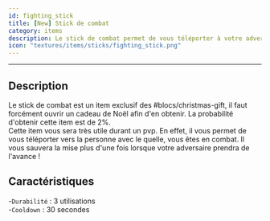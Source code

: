 ```yaml
---
id: fighting_stick
title: [New] Stick de combat
category: items
description: Le stick de combat permet de vous téléporter à votre adversaire
icon: "textures/items/sticks/fighting_stick.png"
---
```

___
## Description

Le stick de combat est un item exclusif des #blocs/christmas-gift, il faut forcément ouvrir un cadeau de Noël afin d'en obtenir. La probabilité d'obtenir cette item est de 2%.   
Cette item vous sera très utile durant un pvp. En effet, il vous permet de vous téléporter vers la personne avec le quelle, vous êtes en combat. Il vous sauvera la mise plus d'une fois lorsque votre adversaire prendra de l'avance !

## Caractéristiques 

-``Durabilité`` : 3 utilisations  
-``Cooldown`` : 30 secondes
